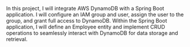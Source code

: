 In this project, I will integrate AWS DynamoDB with a Spring Boot application. I will configure an IAM group and user, assign the user to the group, and grant full access to DynamoDB. Within the Spring Boot application, I will define an Employee entity and implement CRUD operations to seamlessly interact with DynamoDB for data storage and retrieval.
